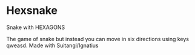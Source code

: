 # Hexsnake
Snake with HEXAGONS

The game of snake but instead you can move in six directions using keys qweasd. 
Made with Suitangi/Ignatius

